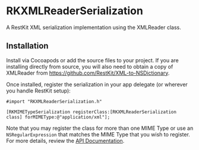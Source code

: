 RKXMLReaderSerialization
======================

A RestKit XML serialization implementation using the XMLReader class.

## Installation

Install via Cocoapods or add the source files to your project. If you are installing directly from source, you will also need to obtain a copy of XMLReader from https://github.com/RestKit/XML-to-NSDictionary. 

Once installed, register the serialization in your app delegate (or wherever you handle RestKit setup):

``` objc
#import "RKXMLReaderSerialization.h"

[RKMIMETypeSerialization registerClass:[RKXMLReaderSerialization class] forMIMEType:@"application/xml"];

```

Note that you may register the class for more than one MIME Type or use an `NSRegularExpression` that matches the MIME Type that you wish to register. For more details, review the [API Documentation](http://restkit.org/api/latest/Classes/RKMIMETypeSerialization.html).
